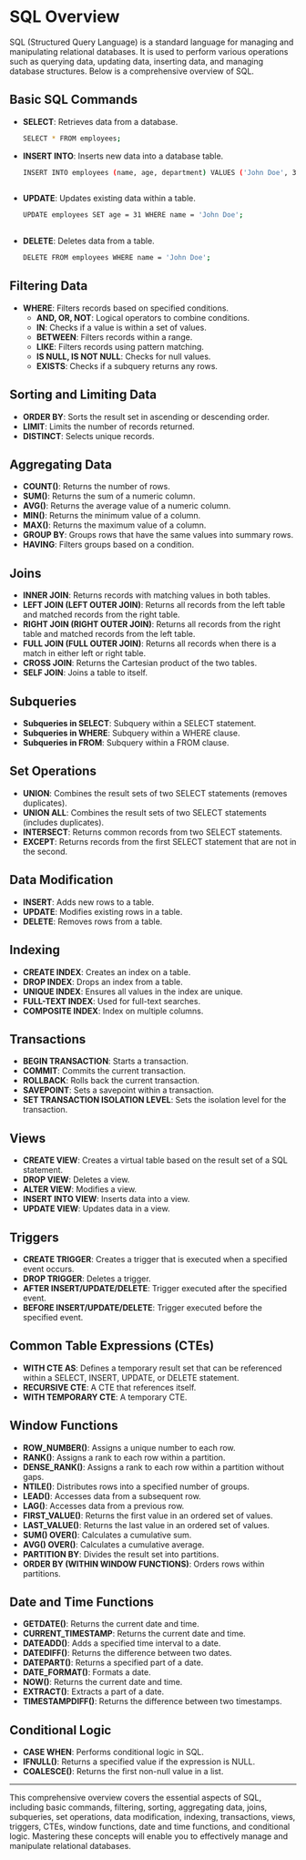 # SQL Overview

SQL (Structured Query Language) is a standard language for managing and manipulating relational databases. It is used to perform various operations such as querying data, updating data, inserting data, and managing database structures. Below is a comprehensive overview of SQL.

## Basic SQL Commands
- **SELECT**: Retrieves data from a database.
  ```sh
  SELECT * FROM employees;
- **INSERT INTO**: Inserts new data into a database table.
  ```sh
  INSERT INTO employees (name, age, department) VALUES ('John Doe', 30, 'HR');
    
- **UPDATE**: Updates existing data within a table.
  ```sh
  UPDATE employees SET age = 31 WHERE name = 'John Doe';
    
- **DELETE**: Deletes data from a table.
  ```sh
  DELETE FROM employees WHERE name = 'John Doe';

## Filtering Data
- **WHERE**: Filters records based on specified conditions.
  - **AND, OR, NOT**: Logical operators to combine conditions.
  - **IN**: Checks if a value is within a set of values.
  - **BETWEEN**: Filters records within a range.
  - **LIKE**: Filters records using pattern matching.
  - **IS NULL, IS NOT NULL**: Checks for null values.
  - **EXISTS**: Checks if a subquery returns any rows.

## Sorting and Limiting Data
- **ORDER BY**: Sorts the result set in ascending or descending order.
- **LIMIT**: Limits the number of records returned.
- **DISTINCT**: Selects unique records.

## Aggregating Data
- **COUNT()**: Returns the number of rows.
- **SUM()**: Returns the sum of a numeric column.
- **AVG()**: Returns the average value of a numeric column.
- **MIN()**: Returns the minimum value of a column.
- **MAX()**: Returns the maximum value of a column.
- **GROUP BY**: Groups rows that have the same values into summary rows.
- **HAVING**: Filters groups based on a condition.

## Joins
- **INNER JOIN**: Returns records with matching values in both tables.
- **LEFT JOIN (LEFT OUTER JOIN)**: Returns all records from the left table and matched records from the right table.
- **RIGHT JOIN (RIGHT OUTER JOIN)**: Returns all records from the right table and matched records from the left table.
- **FULL JOIN (FULL OUTER JOIN)**: Returns all records when there is a match in either left or right table.
- **CROSS JOIN**: Returns the Cartesian product of the two tables.
- **SELF JOIN**: Joins a table to itself.

## Subqueries
- **Subqueries in SELECT**: Subquery within a SELECT statement.
- **Subqueries in WHERE**: Subquery within a WHERE clause.
- **Subqueries in FROM**: Subquery within a FROM clause.

## Set Operations
- **UNION**: Combines the result sets of two SELECT statements (removes duplicates).
- **UNION ALL**: Combines the result sets of two SELECT statements (includes duplicates).
- **INTERSECT**: Returns common records from two SELECT statements.
- **EXCEPT**: Returns records from the first SELECT statement that are not in the second.

## Data Modification
- **INSERT**: Adds new rows to a table.
- **UPDATE**: Modifies existing rows in a table.
- **DELETE**: Removes rows from a table.

## Indexing
- **CREATE INDEX**: Creates an index on a table.
- **DROP INDEX**: Drops an index from a table.
- **UNIQUE INDEX**: Ensures all values in the index are unique.
- **FULL-TEXT INDEX**: Used for full-text searches.
- **COMPOSITE INDEX**: Index on multiple columns.

## Transactions
- **BEGIN TRANSACTION**: Starts a transaction.
- **COMMIT**: Commits the current transaction.
- **ROLLBACK**: Rolls back the current transaction.
- **SAVEPOINT**: Sets a savepoint within a transaction.
- **SET TRANSACTION ISOLATION LEVEL**: Sets the isolation level for the transaction.

## Views
- **CREATE VIEW**: Creates a virtual table based on the result set of a SQL statement.
- **DROP VIEW**: Deletes a view.
- **ALTER VIEW**: Modifies a view.
- **INSERT INTO VIEW**: Inserts data into a view.
- **UPDATE VIEW**: Updates data in a view.

## Triggers
- **CREATE TRIGGER**: Creates a trigger that is executed when a specified event occurs.
- **DROP TRIGGER**: Deletes a trigger.
- **AFTER INSERT/UPDATE/DELETE**: Trigger executed after the specified event.
- **BEFORE INSERT/UPDATE/DELETE**: Trigger executed before the specified event.

## Common Table Expressions (CTEs)
- **WITH CTE AS**: Defines a temporary result set that can be referenced within a SELECT, INSERT, UPDATE, or DELETE statement.
- **RECURSIVE CTE**: A CTE that references itself.
- **WITH TEMPORARY CTE**: A temporary CTE.

## Window Functions
- **ROW_NUMBER()**: Assigns a unique number to each row.
- **RANK()**: Assigns a rank to each row within a partition.
- **DENSE_RANK()**: Assigns a rank to each row within a partition without gaps.
- **NTILE()**: Distributes rows into a specified number of groups.
- **LEAD()**: Accesses data from a subsequent row.
- **LAG()**: Accesses data from a previous row.
- **FIRST_VALUE()**: Returns the first value in an ordered set of values.
- **LAST_VALUE()**: Returns the last value in an ordered set of values.
- **SUM() OVER()**: Calculates a cumulative sum.
- **AVG() OVER()**: Calculates a cumulative average.
- **PARTITION BY**: Divides the result set into partitions.
- **ORDER BY (WITHIN WINDOW FUNCTIONS)**: Orders rows within partitions.

## Date and Time Functions
- **GETDATE()**: Returns the current date and time.
- **CURRENT_TIMESTAMP**: Returns the current date and time.
- **DATEADD()**: Adds a specified time interval to a date.
- **DATEDIFF()**: Returns the difference between two dates.
- **DATEPART()**: Returns a specified part of a date.
- **DATE_FORMAT()**: Formats a date.
- **NOW()**: Returns the current date and time.
- **EXTRACT()**: Extracts a part of a date.
- **TIMESTAMPDIFF()**: Returns the difference between two timestamps.

## Conditional Logic
- **CASE WHEN**: Performs conditional logic in SQL.
- **IFNULL()**: Returns a specified value if the expression is NULL.
- **COALESCE()**: Returns the first non-null value in a list.

---

This comprehensive overview covers the essential aspects of SQL, including basic commands, filtering, sorting, aggregating data, joins, subqueries, set operations, data modification, indexing, transactions, views, triggers, CTEs, window functions, date and time functions, and conditional logic. Mastering these concepts will enable you to effectively manage and manipulate relational databases.
